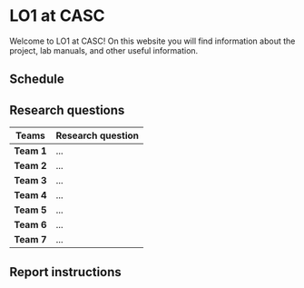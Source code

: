 # LO1 at CASC

Welcome to LO1 at CASC! On this website you will find information about the project, lab manuals, and other useful information.


## Schedule


## Research questions

| Teams | Research question |
|-------------------|-----------------------------------------------------------------------------------------------------------------------------------------------------------------------------------|
| **Team 1** |    ... |
| **Team 2** |    ... |
| **Team 3** |    ... |
| **Team 4** |    ... |
| **Team 5** |    ... |
| **Team 6** |    ... |
| **Team 7** |    ... |


## Report instructions

